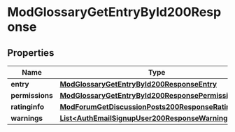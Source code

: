 

# ModGlossaryGetEntryById200Response


## Properties

| Name | Type | Description | Notes |
|------------ | ------------- | ------------- | -------------|
|**entry** | [**ModGlossaryGetEntryById200ResponseEntry**](ModGlossaryGetEntryById200ResponseEntry.md) |  |  |
|**permissions** | [**ModGlossaryGetEntryById200ResponsePermissions**](ModGlossaryGetEntryById200ResponsePermissions.md) |  |  [optional] |
|**ratinginfo** | [**ModForumGetDiscussionPosts200ResponseRatinginfo**](ModForumGetDiscussionPosts200ResponseRatinginfo.md) |  |  [optional] |
|**warnings** | [**List&lt;AuthEmailSignupUser200ResponseWarningsInner&gt;**](AuthEmailSignupUser200ResponseWarningsInner.md) |  |  [optional] |



